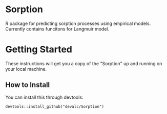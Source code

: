 # Sorption

R package for predicting sorption processes using empirical models. Currently 
contains funcitons for Langmuir model.  

# Getting Started

These instructions will get you a copy of the "Sorption" up and running on your 
local machine.

## How to Install

You can install this through devtools:

```{r}
devtools::install_github("devalc/Sorption")
```
